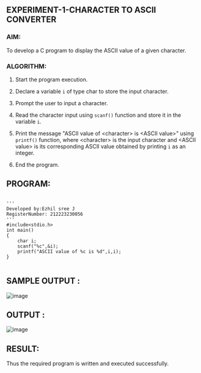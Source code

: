 ## EXPERIMENT-1-CHARACTER TO ASCII CONVERTER

### AIM:
To develop a C program to display the ASCII value of a given character.

### ALGORITHM:
1. Start the program execution.

2. Declare a variable `i` of type char to store the input character.

3. Prompt the user to input a character.

4. Read the character input using `scanf()` function and store it in the variable `i`.

5. Print the message "ASCII value of \<character\> is \<ASCII value\>" using `printf()` function, where \<character\> is the input character and \<ASCII value\> is its corresponding ASCII value obtained by printing `i` as an integer.

6. End the program.

## PROGRAM:
``` 

'''
Developed by:Ezhil sree J 
RegisterNumber: 212223230056
'''
#include<stdio.h>
int main()
{
    char i;
    scanf("%c",&i);
    printf("ASCII value of %c is %d",i,i);
}
        

```
## SAMPLE OUTPUT :

![image](https://github.com/EzhilsreeJ/c_program/assets/144870412/afbb8bcb-cd44-4024-8959-ff2248ba1857)

## OUTPUT :
![image](https://github.com/EzhilsreeJ/c_program/assets/144870412/d9148b49-24e5-4cdf-8e9e-3375c88eeeca)



## RESULT:
Thus the required program is written and executed successfully.


